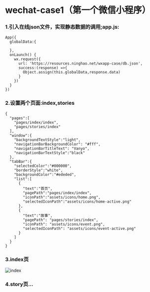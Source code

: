 # wechat-case1（第一个微信小程序）
### 1.引入在线json文件，实现静态数据的调用;app.js:
```
App({
  globalData:{

  },
  onLaunch() {
    wx.request({
      url: 'https://resources.ninghao.net/wxapp-case/db.json',
      success:(response) =>{
        Object.assign(this.globalData,response.data)
      }
    })
  }
})

```
### 2.设置两个页面:index,stories
```
{
  "pages":[
    "pages/index/index",
    "pages/stories/index"
  ],
  "window":{
    "backgroundTextStyle":"light",
    "navigationBarBackgroundColor": "#fff",
    "navigationBarTitleText": "Vanyo",
    "navigationBarTextStyle":"black"
  },
  "tabBar":{
    "selectedColor":"#000000",
    "borderStyle":"white",
    "backgroundColor":"#ededed",
    "list":[
      {
        "text":"首页",
        "pagePath":"pages/index/index",
        "iconPath":"assets/icons/home.png",
        "selectedIconPath":"assets/icons/home-active.png"
      },
      {
        "text":"故事",
        "pagePath": "pages/stories/index",
        "iconPath": "assets/icons/event.png",
        "selectedIconPath": "assets/icons/event-active.png"
      }
    ]
  }
}
```
### 3.index页
![index](https://github.com/Van-Yo/wechat-case1/blob/master/images/index.png)
### 4.story页...
